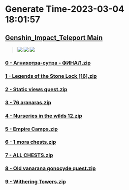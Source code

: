 # Generate Time-2023-03-04 18:01:57

## [Genshin_Impact_Teleport Main](https://github.com/Sam5440/Genshin_Impact_Teleport)

>![](https://komarev.com/ghpvc/?username=done439)
>![](https://komarev.com/ghpvc/?username=done438)
>![](https://komarev.com/ghpvc/?username=done437)

### [0 - Агнихотра-сутра - ФИНАЛ.zip](https://raw.githubusercontent.com/Sam5440/Genshin_Impact_Teleport/download/ManualCollectPoint/ExploreTo100/Sumeru_Region_100/Sumeru%20100%25/0%20-%20%D0%90%D0%B3%D0%BD%D0%B8%D1%85%D0%BE%D1%82%D1%80%D0%B0-%D1%81%D1%83%D1%82%D1%80%D0%B0%20-%20%D0%A4%D0%98%D0%9D%D0%90%D0%9B.zip)

### [1 - Legends of the Stone Lock [16].zip](https://raw.githubusercontent.com/Sam5440/Genshin_Impact_Teleport/download/ManualCollectPoint/ExploreTo100/Sumeru_Region_100/Sumeru%20100%25/1%20-%20Legends%20of%20the%20Stone%20Lock%20%5B16%5D.zip)

### [2 - Static views quest.zip](https://raw.githubusercontent.com/Sam5440/Genshin_Impact_Teleport/download/ManualCollectPoint/ExploreTo100/Sumeru_Region_100/Sumeru%20100%25/2%20-%20Static%20views%20quest.zip)

### [3 - 76 aranaras.zip](https://raw.githubusercontent.com/Sam5440/Genshin_Impact_Teleport/download/ManualCollectPoint/ExploreTo100/Sumeru_Region_100/Sumeru%20100%25/3%20-%2076%20aranaras.zip)

### [4 - Nurseries in the wilds 12.zip](https://raw.githubusercontent.com/Sam5440/Genshin_Impact_Teleport/download/ManualCollectPoint/ExploreTo100/Sumeru_Region_100/Sumeru%20100%25/4%20-%20Nurseries%20in%20the%20wilds%2012.zip)

### [5 - Empire Camps.zip](https://raw.githubusercontent.com/Sam5440/Genshin_Impact_Teleport/download/ManualCollectPoint/ExploreTo100/Sumeru_Region_100/Sumeru%20100%25/5%20-%20Empire%20Camps.zip)

### [6 - 1 mora chests.zip](https://raw.githubusercontent.com/Sam5440/Genshin_Impact_Teleport/download/ManualCollectPoint/ExploreTo100/Sumeru_Region_100/Sumeru%20100%25/6%20-%201%20mora%20chests.zip)

### [7 - ALL CHESTS.zip](https://raw.githubusercontent.com/Sam5440/Genshin_Impact_Teleport/download/ManualCollectPoint/ExploreTo100/Sumeru_Region_100/Sumeru%20100%25/7%20-%20ALL%20CHESTS.zip)

### [8 - Old vanarana gonocyde quest.zip](https://raw.githubusercontent.com/Sam5440/Genshin_Impact_Teleport/download/ManualCollectPoint/ExploreTo100/Sumeru_Region_100/Sumeru%20100%25/8%20-%20Old%20vanarana%20gonocyde%20quest.zip)

### [9 - Withering Towers.zip](https://raw.githubusercontent.com/Sam5440/Genshin_Impact_Teleport/download/ManualCollectPoint/ExploreTo100/Sumeru_Region_100/Sumeru%20100%25/9%20-%20Withering%20Towers.zip)

